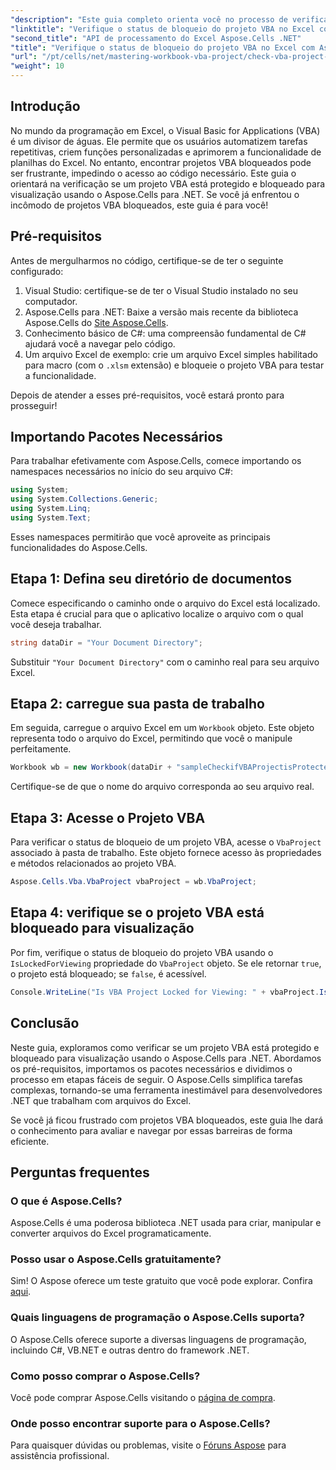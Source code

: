 ```yaml
---
"description": "Este guia completo orienta você no processo de verificação se um projeto VBA no Excel está bloqueado para visualização usando a poderosa biblioteca Aspose.Cells para .NET. Perfeito para desenvolvedores .NET e usuários do Excel."
"linktitle": "Verifique o status de bloqueio do projeto VBA no Excel com Aspose.Cells"
"second_title": "API de processamento do Excel Aspose.Cells .NET"
"title": "Verifique o status de bloqueio do projeto VBA no Excel com Aspose.Cells"
"url": "/pt/cells/net/mastering-workbook-vba-project/check-vba-project-lock-status/"
"weight": 10
---
```


## Introdução

No mundo da programação em Excel, o Visual Basic for Applications (VBA) é um divisor de águas. Ele permite que os usuários automatizem tarefas repetitivas, criem funções personalizadas e aprimorem a funcionalidade de planilhas do Excel. No entanto, encontrar projetos VBA bloqueados pode ser frustrante, impedindo o acesso ao código necessário. Este guia o orientará na verificação se um projeto VBA está protegido e bloqueado para visualização usando o Aspose.Cells para .NET. Se você já enfrentou o incômodo de projetos VBA bloqueados, este guia é para você!

## Pré-requisitos

Antes de mergulharmos no código, certifique-se de ter o seguinte configurado:

1. Visual Studio: certifique-se de ter o Visual Studio instalado no seu computador.
2. Aspose.Cells para .NET: Baixe a versão mais recente da biblioteca Aspose.Cells do [Site Aspose.Cells](https://releases.aspose.com/cells/net/).
3. Conhecimento básico de C#: uma compreensão fundamental de C# ajudará você a navegar pelo código.
4. Um arquivo Excel de exemplo: crie um arquivo Excel simples habilitado para macro (com o `.xlsm` extensão) e bloqueie o projeto VBA para testar a funcionalidade.

Depois de atender a esses pré-requisitos, você estará pronto para prosseguir!

## Importando Pacotes Necessários

Para trabalhar efetivamente com Aspose.Cells, comece importando os namespaces necessários no início do seu arquivo C#:

```csharp
using System;
using System.Collections.Generic;
using System.Linq;
using System.Text;
```

Esses namespaces permitirão que você aproveite as principais funcionalidades do Aspose.Cells.

## Etapa 1: Defina seu diretório de documentos

Comece especificando o caminho onde o arquivo do Excel está localizado. Esta etapa é crucial para que o aplicativo localize o arquivo com o qual você deseja trabalhar.

```csharp
string dataDir = "Your Document Directory";
```

Substituir `"Your Document Directory"` com o caminho real para seu arquivo Excel.

## Etapa 2: carregue sua pasta de trabalho

Em seguida, carregue o arquivo Excel em um `Workbook` objeto. Este objeto representa todo o arquivo do Excel, permitindo que você o manipule perfeitamente.

```csharp
Workbook wb = new Workbook(dataDir + "sampleCheckifVBAProjectisProtected.xlsm");
```

Certifique-se de que o nome do arquivo corresponda ao seu arquivo real.

## Etapa 3: Acesse o Projeto VBA

Para verificar o status de bloqueio de um projeto VBA, acesse o `VbaProject` associado à pasta de trabalho. Este objeto fornece acesso às propriedades e métodos relacionados ao projeto VBA.

```csharp
Aspose.Cells.Vba.VbaProject vbaProject = wb.VbaProject;
```

## Etapa 4: verifique se o projeto VBA está bloqueado para visualização

Por fim, verifique o status de bloqueio do projeto VBA usando o `IsLockedForViewing` propriedade do `VbaProject` objeto. Se ele retornar `true`, o projeto está bloqueado; se `false`, é acessível.

```csharp
Console.WriteLine("Is VBA Project Locked for Viewing: " + vbaProject.IsLockedForViewing);
```

## Conclusão

Neste guia, exploramos como verificar se um projeto VBA está protegido e bloqueado para visualização usando o Aspose.Cells para .NET. Abordamos os pré-requisitos, importamos os pacotes necessários e dividimos o processo em etapas fáceis de seguir. O Aspose.Cells simplifica tarefas complexas, tornando-se uma ferramenta inestimável para desenvolvedores .NET que trabalham com arquivos do Excel.

Se você já ficou frustrado com projetos VBA bloqueados, este guia lhe dará o conhecimento para avaliar e navegar por essas barreiras de forma eficiente.

## Perguntas frequentes

### O que é Aspose.Cells?

Aspose.Cells é uma poderosa biblioteca .NET usada para criar, manipular e converter arquivos do Excel programaticamente.

### Posso usar o Aspose.Cells gratuitamente?

Sim! O Aspose oferece um teste gratuito que você pode explorar. Confira [aqui](https://releases.aspose.com/).

### Quais linguagens de programação o Aspose.Cells suporta?

O Aspose.Cells oferece suporte a diversas linguagens de programação, incluindo C#, VB.NET e outras dentro do framework .NET.

### Como posso comprar o Aspose.Cells?

Você pode comprar Aspose.Cells visitando o [página de compra](https://purchase.aspose.com/buy).

### Onde posso encontrar suporte para o Aspose.Cells?

Para quaisquer dúvidas ou problemas, visite o [Fóruns Aspose](https://forum.aspose.com/c/cells/9) para assistência profissional.